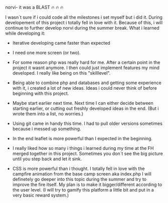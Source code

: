 <!--    Salzburg University of Applied Sciences
        Multimedia Technology
        Multimedia Project 1
        Creator: Konstantin Kowarsch (part-time-viking)
-->

norvi- it was a BLAST 🔥 🔥 🔥

I wasn´t sure if i could code all the milestones i set myself but i did it. During developement of this project i totally fell in love with it. Because of this, i will continue to further develop norvi during the summer break. What i learned while developing it:

- Iterative developing came faster than expected 

- I need one more screen (or two).

- For some reason php was really hard for me. After a certain point in the project it wasnt anymore. I then could just implement features my mind developed. I really like being on this "skilllevel".

- Being able to combine php and databases and getting some experience with it, i created a lot of new ideas. Ideas i could never think of before beginning with this project.

- Maybe start earlier next time. Next time I can either decide between starting earlier, or cutting out freshly developed ideas in the end. (But i wrote them into a list, no worries.)

- Using git came in handy this time. I had to pull older versions sometimes because i messed up something.

- In the end leaflet is more powerful than I expected in the beginning.

- I really liked how so many i things i learned during my time at the FH merged together in this project. Sometimes you don´t see the big picture until you step back and let it sink.


- CSS is more powerful than i thought. I totally fell in love with the campfire animation from the base camp screen aka index.php I will definetely go deeper into this topic during the summer and try to improve the fire itself. My plan is to make it bigger/different according to the user level. (I will try to gamify this platform a little bit and put in a very basic reward system.)
